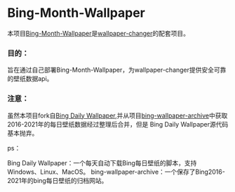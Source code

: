 # Bing-Month-Wallpaper

本项目[Bing-Month-Wallpaper](https://github.com/ranvane/Bing-Month-Wallpaper)是[wallpaper-changer](https://github.com/ranvane/wallpaper-changer)的配套项目。

### 目的：
旨在通过自己部署Bing-Month-Wallpaper，为wallpaper-changer提供安全可靠的壁纸数据api。


### 注意：
虽然本项目fork自[Bing Daily Wallpaper](https://github.com/zigou23/Bing-Daily-Wallpaper),并从项目[bing-wallpaper-archive](https://github.com/zigou23/Bing-Daily-Wallpaper)中获取2016-2021年的每日壁纸数据经过整理后合并，但是
Bing Daily Wallpaper源代码基本抛弃。

ps：

Bing Daily Wallpaper：一个每天自动下载Bing每日壁纸的脚本，支持Windows、Linux、MacOS。
bing-wallpaper-archive：一个保存了Bing2016-2021年的bing每日壁纸的归档网站。


